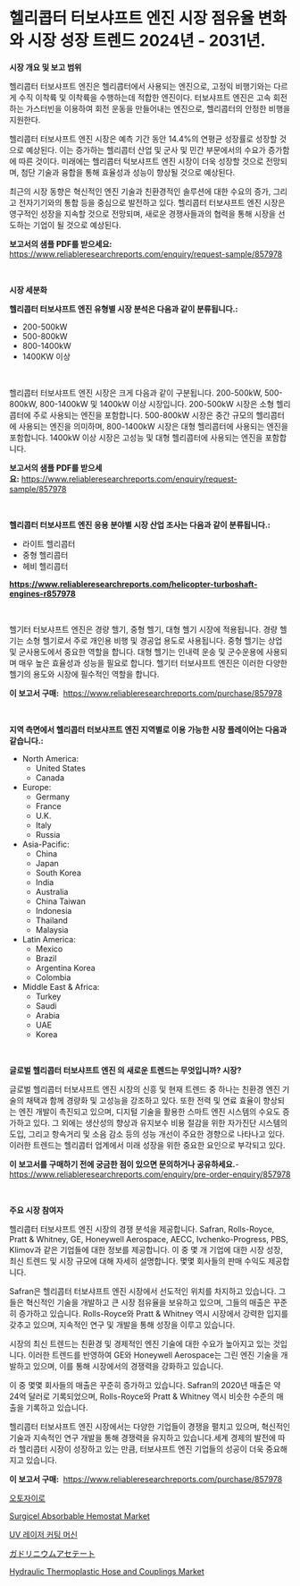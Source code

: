 <p><h1>헬리콥터 터보샤프트 엔진 시장 점유율 변화와 시장 성장 트렌드 2024년 - 2031년.</h1></p><p><strong>시장 개요 및 보고 범위</strong></p>
<p><p>헬리콥터 터보샤프트 엔진은 헬리콥터에서 사용되는 엔진으로, 고정익 비행기와는 다르게 수직 이착륙 및 이착륙을 수행하는데 적합한 엔진이다. 터보샤프트 엔진은 고속 회전하는 가스터빈을 이용하여 회전 운동을 만들어내는 엔진으로, 헬리콥터의 안정한 비행을 지원한다.</p><p>헬리콥터 터보샤프트 엔진 시장은 예측 기간 동안 14.4%의 연평균 성장률로 성장할 것으로 예상된다. 이는 증가하는 헬리콥터 산업 및 군사 및 민간 부문에서의 수요가 증가함에 따른 것이다. 미래에는 헬리콥터 턱보샤프트 엔진 시장이 더욱 성장할 것으로 전망되며, 첨단 기술과 융합을 통해 효율성과 성능이 향상될 것으로 예상된다.</p><p>최근의 시장 동향은 혁신적인 엔진 기술과 친환경적인 솔루션에 대한 수요의 증가, 그리고 전자기기와의 통합 등을 중심으로 발전하고 있다. 헬리콥터 터보샤프트 엔진 시장은 영구적인 성장을 지속할 것으로 전망되며, 새로운 경쟁사들과의 협력을 통해 시장을 선도하는 기업이 될 것으로 예상된다.</p></p>
<p><strong>보고서의 샘플 PDF를 받으세요:</strong> <a href="https://www.reliableresearchreports.com/enquiry/request-sample/857978">https://www.reliableresearchreports.com/enquiry/request-sample/857978</a></p>
<p>&nbsp;</p>
<p><strong>시장 세분화</strong></p>
<p><strong>헬리콥터 터보샤프트 엔진 유형별 시장 분석은 다음과 같이 분류됩니다.:</strong></p>
<p><ul><li>200-500kW</li><li>500-800kW</li><li>800-1400kW</li><li>1400KW 이상</li></ul></p>
<p>&nbsp;</p>
<p><p>헬리콥터 터보샤프트 엔진 시장은 크게 다음과 같이 구분됩니다. 200-500kW, 500-800kW, 800-1400kW 및 1400kW 이상 시장입니다. 200-500kW 시장은 소형 헬리콥터에 주로 사용되는 엔진을 포함합니다. 500-800kW 시장은 중간 규모의 헬리콥터에 사용되는 엔진을 의미하며, 800-1400kW 시장은 대형 헬리콥터에 사용되는 엔진을 포함합니다. 1400kW 이상 시장은 고성능 및 대형 헬리콥터에 사용되는 엔진을 포함합니다.</p></p>
<p><strong>보고서의 샘플 PDF를 받으세요:</strong>&nbsp;<a href="https://www.reliableresearchreports.com/enquiry/request-sample/857978">https://www.reliableresearchreports.com/enquiry/request-sample/857978</a></p>
<p>&nbsp;</p>
<p><strong> 헬리콥터 터보샤프트 엔진 응용 분야별 시장 산업 조사는 다음과 같이 분류됩니다.:</strong></p>
<p><ul><li>라이트 헬리콥터</li><li>중형 헬리콥터</li><li>헤비 헬리콥터</li></ul></p>
<p><strong><a href="https://www.reliableresearchreports.com/helicopter-turboshaft-engines-r857978">https://www.reliableresearchreports.com/helicopter-turboshaft-engines-r857978</a></strong></p>
<p>&nbsp;</p>
<p><p>헬기터 터보샤프트 엔진은 경량 헬기, 중형 헬기, 대형 헬기 시장에 적용됩니다. 경량 헬기는 소형 헬기로서 주로 개인용 비행 및 경공업 용도로 사용됩니다. 중형 헬기는 상업 및 군사용도에서 중요한 역할을 합니다. 대형 헬기는 인내력 운송 및 군수운용에 사용되며 매우 높은 효율성과 성능을 필요로 합니다. 헬기터 터보샤프트 엔진은 이러한 다양한 헬기의 용도와 시장에 필수적인 역할을 합니다.</p></p>
<p><strong>이 보고서 구매:</strong>&nbsp; <a href="https://www.reliableresearchreports.com/purchase/857978">https://www.reliableresearchreports.com/purchase/857978</a></p>
<p>&nbsp;</p>
<p><strong>지역 측면에서 헬리콥터 터보샤프트 엔진 지역별로 이용 가능한 시장 플레이어는 다음과 같습니다.:</strong></p>
<p><ul>
    <li>
        North America:
        <ul>
            <li>United States</li>
            <li>Canada</li>
        </ul>
    </li>
    <li>
        Europe:
        <ul>
            <li>Germany</li>
            <li>France</li>
            <li>U.K.</li>
            <li>Italy</li>
            <li>Russia</li>
        </ul>
    </li>
    <li>
        Asia-Pacific:
        <ul>
            <li>China</li>
            <li>Japan</li>
            <li>South Korea</li>
            <li>India</li>
            <li>Australia</li>
            <li>China Taiwan</li>
            <li>Indonesia</li>
            <li>Thailand</li>
            <li>Malaysia</li>
        </ul>
    </li>
    <li>
        Latin America:
        <ul>
            <li>Mexico</li>
            <li>Brazil</li>
            <li>Argentina Korea</li>
            <li>Colombia</li>
        </ul>
    </li>
    <li>
        Middle East & Africa:
        <ul>
            <li>Turkey</li>
            <li>Saudi</li>
            <li>Arabia</li>
            <li>UAE</li>
            <li>Korea</li>
        </ul>
    </li>
    </ul></p>
<p>&nbsp;</p>
<p><strong>글로벌 헬리콥터 터보샤프트 엔진 의 새로운 트렌드는 무엇입니까? 시장?</strong></p>
<p><p>글로벌 헬리콥터 터보샤프트 엔진 시장의 신흥 및 현재 트렌드 중 하나는 친환경 엔진 기술의 채택과 함께 경량화 및 고성능을 강조하고 있다. 또한 전력 및 연료 효율이 향상되는 엔진 개발이 촉진되고 있으며, 디지털 기술을 활용한 스마트 엔진 시스템의 수요도 증가하고 있다. 그 외에는 생산성의 향상과 유지보수 비용 절감을 위한 자가진단 시스템의 도입, 그리고 항속거리 및 소음 감소 등의 성능 개선이 주요한 경향으로 나타나고 있다. 이러한 트렌드는 헬리콥터 업계에서 미래 성장을 위한 중요한 요인으로 부각되고 있다.</p></p>
<p><strong>이 보고서를 구매하기 전에 궁금한 점이 있으면 문의하거나 공유하세요.</strong>- <a href="https://www.reliableresearchreports.com/enquiry/pre-order-enquiry/857978">https://www.reliableresearchreports.com/enquiry/pre-order-enquiry/857978</a></p>
<p>&nbsp;</p>
<p><strong>주요 시장 참여자</strong></p>
<p><p>헬리콥터 터보샤프트 엔진 시장의 경쟁 분석을 제공합니다. Safran, Rolls-Royce, Pratt & Whitney, GE, Honeywell Aerospace, AECC, Ivchenko-Progress, PBS, Klimov과 같은 기업들에 대한 정보를 제공합니다. 이 중 몇 개 기업에 대한 시장 성장, 최신 트렌드 및 시장 규모에 대해 자세히 설명합니다. 몇몇 회사들의 판매 수익도 제공합니다.</p><p>Safran은 헬리콥터 터보샤프트 엔진 시장에서 선도적인 위치를 차지하고 있습니다. 그들은 혁신적인 기술을 개발하고 큰 시장 점유율을 보유하고 있으며, 그들의 매출은 꾸준히 증가하고 있습니다. Rolls-Royce와 Pratt & Whitney 역시 시장에서 강력한 입지를 갖추고 있으며, 지속적인 연구 및 개발을 통해 성장을 이루고 있습니다.</p><p>시장의 최신 트렌드는 친환경 및 경제적인 엔진 기술에 대한 수요가 높아지고 있는 것입니다. 이러한 트렌드를 반영하여 GE와 Honeywell Aerospace는 그린 엔진 기술을 개발하고 있으며, 이를 통해 시장에서의 경쟁력을 강화하고 있습니다.</p><p>이 중 몇몇 회사들의 매출은 꾸준히 증가하고 있습니다. Safran의 2020년 매출은 약 24억 달러로 기록되었으며, Rolls-Royce와 Pratt & Whitney 역시 비슷한 수준의 매출을 기록하고 있습니다.</p><p>헬리콥터 터보샤프트 엔진 시장에서는 다양한 기업들이 경쟁을 펼치고 있으며, 혁신적인 기술과 지속적인 연구 개발을 통해 경쟁력을 유지하고 있습니다.세계 경제의 발전에 따라 헬리콥터 시장이 성장하고 있는 만큼, 터보샤프트 엔진 기업들의 성공이 더욱 중요해지고 있습니다.</p></p>
<p><strong>이 보고서 구매:</strong>&nbsp;&nbsp;<a href="https://www.reliableresearchreports.com/purchase/857978">https://www.reliableresearchreports.com/purchase/857978</a></p>
<p><p><a href="https://github.com/LanceOlsotn8978/Market-Research-Report-List-1/blob/main/725376021644.md">오토자이로</a></p><p><a href="https://github.com/nicoletavirag/Market-Research-Report-List-2/blob/main/surgicel-absorbable-hemostat-market.md">Surgicel Absorbable Hemostat Market</a></p><p><a href="https://medium.com/@ethawolf/uv-%EB%A0%88%EC%9D%B4%EC%A0%80-%EC%BB%A4%ED%8C%85-%EA%B8%B0%EA%B3%84-%EC%8B%9C%EC%9E%A5-%EA%B7%9C%EB%AA%A8%EB%8A%94-%EA%B8%80%EB%A1%9C%EB%B2%8C-%EC%82%B0%EC%97%85%EC%97%90%EC%84%9C-%EC%B5%9C%EA%B3%A0%EC%9D%98-%EB%A7%88%EC%BC%80%ED%8C%85-%EC%B1%84%EB%84%90%EC%9D%84-%EB%93%9C%EB%9F%AC%EB%83%85%EB%8B%88%EB%8B%A4-ce20c217408d">UV 레이저 커팅 머신</a></p><p><a href="https://medium.com/@annchovey2023/%E3%82%AC%E3%83%89%E3%83%AA%E3%83%8B%E3%82%A6%E3%83%A0%E9%85%A2%E9%85%B8%E5%A1%A9%E5%B8%82%E5%A0%B4%E3%81%AE%E5%88%86%E6%9E%90-%E3%82%B0%E3%83%AD%E3%83%BC%E3%83%90%E3%83%AB%E7%94%A3%E6%A5%AD%E3%81%AE%E8%A6%8B%E9%80%9A%E3%81%97%E3%81%A8%E4%BA%88%E6%B8%AC-2024%E5%B9%B4%E3%81%8B%E3%82%892031%E5%B9%B4%E3%81%BE%E3%81%A7-72f9c8e52ddb">ガドリニウムアセテート</a></p><p><a href="https://issuu.com/reportprime-2/docs/hydraulic-thermoplastic-hose-and-couplings-market-">Hydraulic Thermoplastic Hose and Couplings Market</a></p></p>